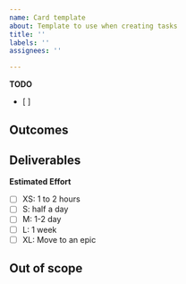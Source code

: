 ```yaml
---
name: Card template
about: Template to use when creating tasks
title: ''
labels: ''
assignees: ''

---
```


**TODO**
- [ ] 

**Outcomes**
- 

**Deliverables**
- 

**Estimated Effort**
- [ ] XS: 1 to 2 hours
- [ ] S: half a day
- [ ] M: 1-2 day
- [ ] L: 1 week
- [ ] XL: Move to an epic

**Out of scope**
-
